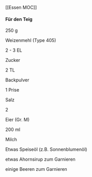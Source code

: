 [[Essen MOC]]

#### Für den Teig

250 g

Weizenmehl (Type 405)

2 - 3 EL

Zucker

2 TL

Backpulver

1 Prise

Salz

2

Eier (Gr. M)

200 ml

Milch

Etwas Speiseöl (z.B. Sonnenblumenöl)

etwas Ahornsirup zum Garnieren

einige Beeren zum Garnieren

